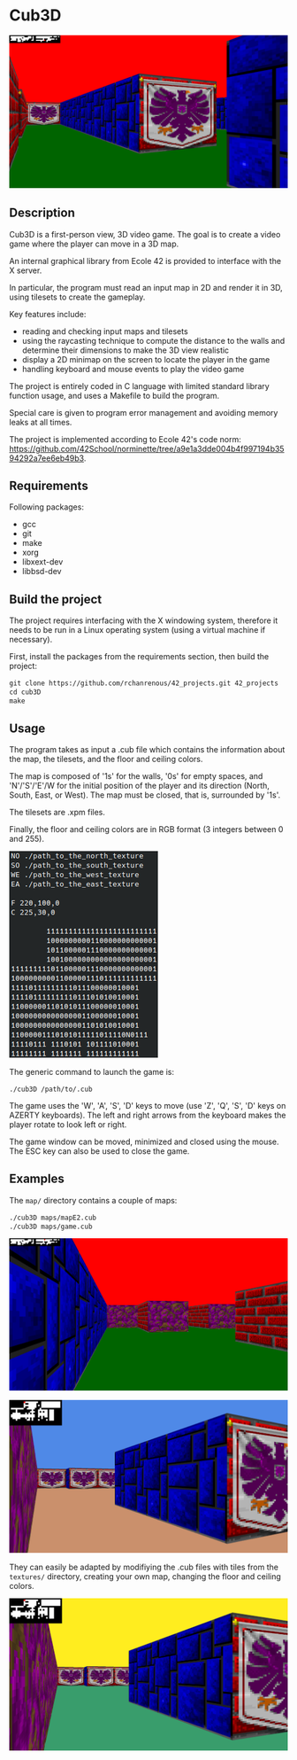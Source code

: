 # Cub3D

![cub3D_gameplay1](img/cub3D_gameplay1.png)

## Description

Cub3D is a first-person view, 3D video game. The goal is to create a video game where the player can move in a 3D map.

An internal graphical library from Ecole 42 is provided to interface with the X server.

In particular, the program must read an input map in 2D and render it in 3D, using tilesets to create the gameplay.

Key features include:
- reading and checking input maps and tilesets
- using the raycasting technique to compute the distance to the walls and determine their dimensions to make the 3D view realistic
- display a 2D minimap on the screen to locate the player in the game
- handling keyboard and mouse events to play the video game

The project is entirely coded in C language with limited standard library function usage, and uses a Makefile to build the program.

Special care is given to program error management and avoiding memory leaks at all times.

The project is implemented according to Ecole 42's code norm: https://github.com/42School/norminette/tree/a9e1a3dde004b4f997194b3594292a7ee6eb49b3.

## Requirements

Following packages:
- gcc
- git
- make
- xorg
- libxext-dev
- libbsd-dev

## Build the project

The project requires interfacing with the X windowing system, therefore it needs to be run in a Linux operating system (using a virtual machine if necessary).

First, install the packages from the requirements section, then build the project:
```
git clone https://github.com/rchanrenous/42_projects.git 42_projects
cd cub3D
make
```

## Usage

The program takes as input a .cub file which contains the information about the map, the tilesets, and the floor and ceiling colors.

The map is composed of '1s' for the walls, '0s' for empty spaces, and 'N'/'S'/'E'/W for the initial position of the player and its direction (North, South, East, or West). The map must be closed, that is, surrounded by '1s'.

The tilesets are .xpm files.

Finally, the floor and ceiling colors are in RGB format (3 integers between 0 and 255).

![cub3D_cub](img/cub3D_cub.png)

The generic command to launch the game is:
```
./cub3D /path/to/.cub
```

The game uses the 'W', 'A', 'S', 'D' keys to move (use 'Z', 'Q', 'S', 'D' keys on AZERTY keyboards). The left and right arrows from the keyboard makes the player rotate to look left or right.

The game window can be moved, minimized and closed using the mouse. The ESC key can also be used to close the game.

## Examples

The `map/` directory contains a couple of maps:
```
./cub3D maps/mapE2.cub
./cub3D maps/game.cub
```
![cub3D_gameplay4](img/cub3D_gameplay4.png)

![cub3D_gameplay3](img/cub3D_gameplay3.png)

They can easily be adapted by modifiying the .cub files with tiles from the `textures/` directory, creating your own map, changing the floor and ceiling colors.

![cub3D_gameplay5](img/cub3D_gameplay5.png)



